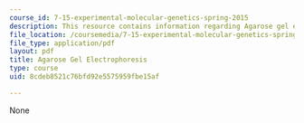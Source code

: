 ```yaml
---
course_id: 7-15-experimental-molecular-genetics-spring-2015
description: This resource contains information regarding Agarose gel electrophoresis.
file_location: /coursemedia/7-15-experimental-molecular-genetics-spring-2015/8cdeb8521c76bfd92e5575959fbe15af_MIT7_15S15_Agarose.pdf
file_type: application/pdf
layout: pdf
title: Agarose Gel Electrophoresis
type: course
uid: 8cdeb8521c76bfd92e5575959fbe15af

---
```

None